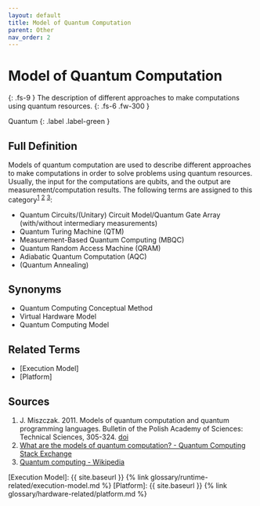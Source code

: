 ```yaml
---
layout: default
title: Model of Quantum Computation
parent: Other
nav_order: 2
---
```


# Model of Quantum Computation
{: .fs-9 }
The description of different approaches to make computations using quantum resources.
{: .fs-6 .fw-300 }

Quantum
{: .label .label-green }

## Full Definition

Models of quantum computation are used to describe different approaches to make computations in order to solve problems using quantum resources. Usually, the input for the computations are qubits, and the output are measurement/computation results. The following terms are assigned to this category<sup>[1](#src_1)</sup> <sup>[2](#src_2)</sup> <sup>[3](#src_3)</sup>:

- Quantum Circuits/(Unitary) Circuit Model/Quantum Gate Array (with/without intermediary measurements)
- Quantum Turing Machine (QTM)
- Measurement-Based Quantum Computing (MBQC)
- Quantum Random Access Machine (QRAM)
- Adiabatic Quantum Computation (AQC)
- (Quantum Annealing)

<!-- ## Examples

-->

## Synonyms

- Quantum Computing Conceptual Method
- Virtual Hardware Model
- Quantum Computing Model

## Related Terms
- [Execution Model]
- [Platform]

## Sources
1. J. Miszczak. 2011. Models of quantum computation and quantum programming languages. Bulletin of the Polish Academy of Sciences: Technical Sciences, 305-324. [doi](https://doi.org/10.2478/v10175-011-0039-5)<a href="#src_1"></a>
2. [What are the models of quantum computation? - Quantum Computing Stack Exchange](https://quantumcomputing.stackexchange.com/questions/74/what-are-the-models-of-quantum-computation)<a href="#src_2"></a>
3. [Quantum computing - Wikipedia](https://en.wikipedia.org/wiki/Quantum_computing)<a href="#src_3"></a>

[Execution Model]: {{ site.baseurl }} {% link glossary/runtime-related/execution-model.md %}
[Platform]: {{ site.baseurl }} {% link glossary/hardware-related/platform.md %}
